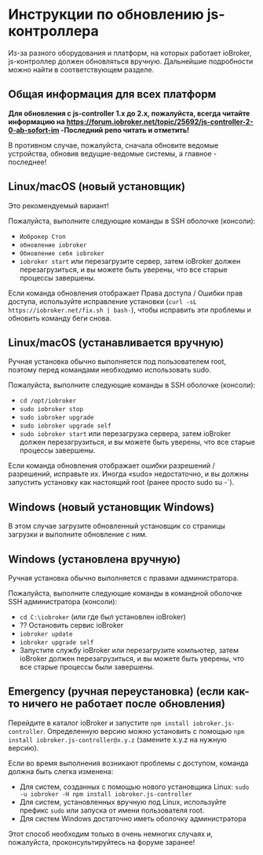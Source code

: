 # Инструкции по обновлению js-контроллера

Из-за разного оборудования и платформ, на которых работает ioBroker, js-контроллер должен обновляться вручную. Дальнейшие подробности можно найти в соответствующем разделе.

## Общая информация для всех платформ

**Для обновления с js-controller 1.x до 2.x, пожалуйста, всегда читайте информацию на https://forum.iobroker.net/topic/25692/js-controller-2-0-ab-sofort-im -Последний репо читать и отметить!**

В противном случае, пожалуйста, сначала обновите ведомые устройства, обновив ведущие-ведомые системы, а главное - последнее!

## Linux/macOS (новый установщик)
Это рекомендуемый вариант!

Пожалуйста, выполните следующие команды в SSH оболочке (консоли):
* `Иоброкер Стоп`
* `обновление iobroker`
* `Обновление себя iobroker`
* `iobroker start` или перезагрузите сервер, затем ioBroker должен перезагрузиться, и вы можете быть уверены, что все старые процессы завершены.

Если команда обновления отображает Права доступа / Ошибки прав доступа, используйте исправление установки (`curl -sL https://iobroker.net/fix.sh | bash-`), чтобы исправить эти проблемы и обновить команду беги снова.

## Linux/macOS (устанавливается вручную)

Ручная установка обычно выполняется под пользователем root, поэтому перед командами необходимо использовать sudo.

Пожалуйста, выполните следующие команды в SSH оболочке (консоли):
* `cd /opt/iobroker`
* `sudo iobroker stop`
* `sudo iobroker upgrade`
* `sudo iobroker upgrade self`
* `sudo iobroker start` или перезагрузка сервера, затем ioBroker должен перезагрузиться, и вы можете быть уверены, что все старые процессы завершены.

Если команда обновления отображает ошибки разрешений / разрешений, исправьте их. Иногда «sudo» недостаточно, и вы должны запустить установку как настоящий root (ранее просто sudo su -`).

## Windows (новый установщик Windows)

В этом случае загрузите обновленный установщик со страницы загрузки и выполните обновление с ним.

## Windows (установлена ​​вручную)
Ручная установка обычно выполняется с правами администратора.

Пожалуйста, выполните следующие команды в командной оболочке SSH администратора (консоли):
* `cd C:\iobroker` (или где был установлен ioBroker)
* ?? Остановить сервис ioBroker
* `iobroker update`
* `iobroker upgrade self`
* Запустите службу ioBroker или перезагрузите компьютер, затем ioBroker должен перезагрузиться, и вы можете быть уверены, что все старые процессы были завершены.

## Emergency (ручная переустановка) (если как-то ничего не работает после обновления)
Перейдите в каталог ioBroker и запустите `npm install iobroker.js-controller`. Определенную версию можно установить с помощью `npm install iobroker.js-controller@x.y.z` (замените x.y.z на нужную версию).

Если во время выполнения возникают проблемы с доступом, команда должна быть слегка изменена:
* Для систем, созданных с помощью нового установщика Linux: `sudo -u iobroker -H npm install iobroker.js-controller`
* Для систем, установленных вручную под Linux, используйте префикс `sudo` или запуска от имени пользователя root.
* Для систем Windows достаточно иметь оболочку администратора

Этот способ необходим только в очень немногих случаях и, пожалуйста, проконсультируйтесь на форуме заранее!
